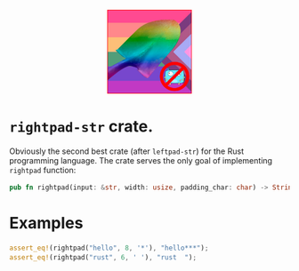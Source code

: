 <p align="center">
<img width="30%" src="./logo.png" />
</p>

# `rightpad-str` crate.

Obviously the second best crate (after `leftpad-str`) for the Rust programming language. The crate serves the only goal of implementing `rightpad` function:

```rs
pub fn rightpad(input: &str, width: usize, padding_char: char) -> String;
```

# Examples

```rs
assert_eq!(rightpad("hello", 8, '*'), "hello***");
assert_eq!(rightpad("rust", 6, ' '), "rust  ");
```
